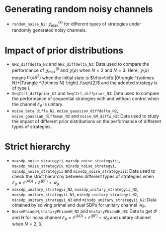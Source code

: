 # Generating random noisy channels
- `random_noise_N2`: $\mathcal{J}_{\mathrm{max}}^{(k)}$ for different types of strategies under randomly generated noisy channels.

# Impact of prior distributions
- `GHZ_diffdelta_N2` and `GHZ_diffdelta_N3`: Data used to compare the performance of $\mathcal{J} _{\max}^{\left( i \right)}$ and $\mathcal{J} \left( \rho \right)$ when $N=2$ and $N=3$. Here, $\mathcal{J}\left( \rho \right)$ means $\mathrm{tr}\left( \bar{\rho}S^2 \right)$ when the initial state is $\rho=\left( |0\rangle ^{\otimes N}+|1\rangle ^{\otimes N} \right) /\sqrt{2}$ and the adopted strategy is of type $i$.
- `SeqCtrl_diffprior_N2` and `SeqCtrl_diffprior_N3`: Data used to compare the performance of sequential strategies with and without control when the channel $\mathcal{E}_\theta$ is unitary.
- `noise_beta_diffa_N2`, `noise_gaussian_diffdelta_N2`, `noise_gaussian_diffmean_N2` and `noise_GM_diffw_N2`: Data used to study the impact of different prior distributions on the performance of different types of strategies.

# Strict hierarchy
- `maxsdp_noise_strategyii`, `maxsdp_noise_strategyiii`, `maxsdp_noise_strategyiv`, `minsdp_noise_strategyi`, `minsdp_noise_strategyii` and `minsdp_noise_strategyiii`: Data used to check the strict hierarchy between different types of strategies when $\mathcal{E} _{\theta}=\mathcal{E} ^{(\mathrm{AD)}}\circ \mathcal{E} ^{(\mathrm{BF)}}\circ \mathcal{U} _{\theta}$.
- `maxsdp_unitary_strategyi_N2`, `maxsdp_unitary_strategyii_N2`, `maxsdp_unitary_strategyii_N3`, `minsdp_unitary_strategyi_N2`, `minsdp_unitary_strategyi_N3` and `minsdp_unitary_strategyii_N2`: Data obtained by solving primal and dual SDPs for unitary channel $\mathcal{U}_\theta$.
- `NoisePhiandH`, `UnitaryPhiandH_N2` and `UnitaryPhiandH_N3`: Data to get $\Phi$ and $H$ for noisy channel $\mathcal{E} _{\theta}=\mathcal{E} ^{(\mathrm{AD)}}\circ \mathcal{E} ^{(\mathrm{BF)}}\circ \mathcal{U} _{\theta}$ and unitary channel when $N=2,3$.

